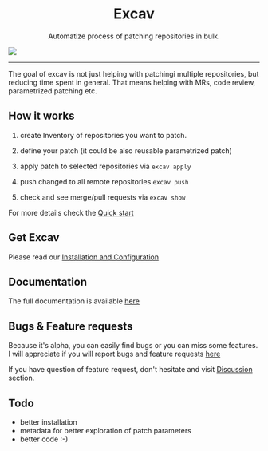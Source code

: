 <p align="center">
  <h1 align="center">Excav</h1>
  <p align="center">Automatize process of patching repositories in bulk.</p>
  <img src="https://excav.dev/assets/demo.gif"/>
</p>

---

The goal of excav is not just helping with patchingi multiple repositories, but 
reducing time spent in general. That means helping with MRs, code review, 
parametrized patching etc.

## How it works

1. create Inventory of repositories you want to patch.

2. define your patch (it could be also reusable parametrized patch)

3. apply patch to selected repositories via `excav apply`

4. push changed to all remote repositories `excav push`

5. check and see merge/pull requests via `excav show`


For more details check the [Quick start](https://excav.dev/quick_start/)

## Get Excav

Please read our [Installation and Configuration](https://excav.dev/installation/)

## Documentation

The full documentation is available [here](https://excav.dev/intro/)

## Bugs & Feature requests

Because it's alpha, you can easily find bugs or you can miss some features.
I will appreciate if you will report bugs and feature requests [here](https://github.com/sn3d/excav/issues)

If you have question of feature request, don't hesitate and visit [Discussion](https://github.com/sn3d/excav/discussions) section.

## Todo

- better installation
- metadata for better exploration of patch parameters
- better code :-)
